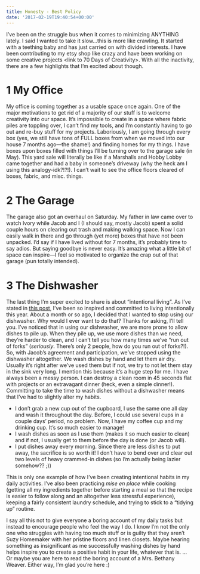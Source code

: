 ```yaml
---
title: Honesty - Best Policy
date: '2017-02-19T19:40:54+00:00'
---
```

I’ve been on the struggle bus when it comes to minimizing ANYTHING lately. I said I wanted to take it slow…this is more like crawling. It started with a teething baby and has just carried on with divided interests. I have been contributing to my etsy shop like crazy and have been working on some creative projects \<link to 70 Days of Creativity\>. With all the inactivity, there are a few highlights that I’m excited about though. 

# 1 My Office
My office is coming together as a usable space once again. One of the major motivations to get rid of a majority of our stuff is to welcome creativity into our space. It’s impossible to create in a space where fabric piles are toppling over, I can’t find my tools, and I’m constantly having to go out and re-buy stuff for my projects. Laboriously, I am going through every box (yes, we still have tons of FULL boxes from when we moved into our house 7 months ago—the shame!) and finding homes for my things. I have boxes upon boxes filled with things I’ll be turning over to the garage sale (in May). This yard sale will literally be like if a Marshalls and Hobby Lobby came together and had a baby in someone’s driveway (why the heck am I using this analogy-idk?!?!). I can’t wait to see the office floors cleared of boxes, fabric, and misc. things. 
# 2 The Garage
 The garage also got an overhaul on Saturday. My father in law came over to watch Ivory while Jacob and I (I should say, mostly Jacob) spent a solid couple hours on clearing out trash and making walking space. Now I can easily walk in there and go through (yet more) boxes that have not been unpacked. I’d say if I have lived without for 7 months, it’s probably time to say adios. But saying goodbye is never easy. It’s amazing what a little bit of space can inspire—I feel so motivated to organize the crap out of that garage (pun totally intended). 
# 3 The Dishwasher
The last thing I’m super excited to share is about “intentional living”. As I’ve stated in [this post](http://bethanygearee.com/2017/01/04/intentional-authenticity-cherish.html), I’ve been so inspired and committed to living intentionally this year. About a month or so ago, I decided that I wanted to stop using our dishwasher. Why would I ever want to do that? Thanks for asking, I’ll tell you. I’ve noticed that in using our dishwasher, we are more prone to allow dishes to pile up. When they pile up, we use more dishes than we need, they’re harder to clean, and I can’t tell you how many times we’ve “run out of forks” (*seriously*. There’s only 2 people, how do you run out of forks?!). So, with Jacob’s agreement and participation, we’ve stopped using the dishwasher altogether. We wash dishes by hand and let them air dry. Usually it’s right after we’ve used them but if not, we try to not let them stay in the sink very long. I mention this because it’s a huge step for me. I have always been a messy person. I can destroy a clean room in 45 seconds flat with projects or an extravagant dinner (heck, even a simple dinner!). Committing to take the time to wash dishes without a dishwasher means that I’ve had to slightly alter my habits. 
- I don’t grab a new cup out of the cupboard, I use the same one all day and wash it throughout the day. Before, I could use several cups in a couple days’ period, no problem. Now, I have my coffee cup and my drinking cup. It’s so much easier to manage!
-  I wash dishes as soon as I use them (makes it so much easier to clean) and if not, I usually get to them before the day is done (or Jacob will). 
- I put dishes away every morning. Since there are less dishes to put away, the sacrifice is so worth it! I don’t have to bend over and clear out two levels of heavy crammed-in dishes (so I’m actually being lazier somehow?? ;))

This is only one example of how I’ve been creating intentional habits in my daily activities. I’ve also been practicing *mise en place* while cooking (getting all my ingredients together before starting a meal so that the recipe is easier to follow along and an altogether less stressful experience), keeping a fairly consistent laundry schedule, and trying to stick to a “tidying up” routine. 

I say all this not to give everyone a boring account of my daily tasks but instead to encourage people who feel the way I do. I know I’m not the only one who struggles with having too much stuff or is guilty that they aren’t Suzy Homemaker with her pristine floors and linen closets. Maybe hearing something as insignificant as me successfully washing dishes by hand helps inspire you to create a positive habit in your life, whatever that is. 
… Or maybe you are here to read the boring account of a Mrs. Bethany Weaver. Either way, I’m glad you’re here :)